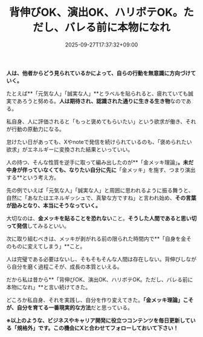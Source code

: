 ﻿---
title: "背伸びOK、演出OK、ハリボテOK。ただし、バレる前に本物になれ"
date: 2025-09-27T17:37:32+09:00
draft: false
---

**人は、他者からどう見られているかによって、自らの行動を無意識に方向づけていく。**

たとえば**「元気な人」「誠実な人」**とラベルを貼られると、疲れていても誠実であろうと努める。**人は期待され、認識された通りに生きる生き物**なのである。



私自身、人に評価されると「もっと褒めてもらいたい」という欲求が働き、それが行動の原動力になる。

怠けたい日があっても、Xやnoteで発信を続けられているのも、「褒められたい欲求」がエネルギーに変換された結果といっていい。



人の持つ、そんな性質を逆手に取って編み出したのが**「金メッキ理論」**。未だ中身が伴っていなくても、なりたい自分に先に**「金メッキ」を施す、つまり演出する**という考え方。

先の例でいえば「元気な人」「誠実な人」と周囲に思われるように振る舞うと、自然に「あなたはエネルギッシュで、真摯な方ですね」と言われ始め、**その言葉が励みとなり、本当にそうなっていく。**

大切なのは、**金メッキを貼ることを恐れない**こと。**そうした人間であると思い切って発信**してみるといい。



次に取り組むべきは、メッキが剥がれる前の限られた時間内で**「自身を金そのものに変えてしまう」**こと。

人は完璧である必要はないし、そもそもそんな人間は存在しない。背伸びしながら自分を磨く過程こそが、成長の本質といえる。

だから私は昔から**「背伸びOK、演出OK、ハリボテOK。ただし、バレる前に本物になれ」**と言い続けてきた。

どころか私自身、それを実践し、自分を作り変えてきた。**「金メッキ理論」こそが、自分を育てる一番現実的な方法**だと思っている。



**※以上のような、ビジネスやキャリア開発に役立つコンテンツを毎日更新している「規格外」です。この機会にXと合わせてフォローしておいて下さい！**